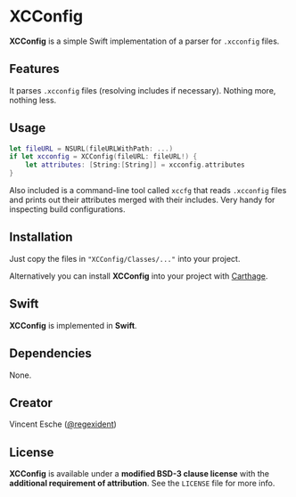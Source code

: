 # XCConfig

**XCConfig** is a simple Swift implementation of a parser for `.xcconfig` files.

## Features

It parses `.xcconfig` files (resolving includes if necessary). Nothing more, nothing less.

## Usage

```swift
let fileURL = NSURL(fileURLWithPath: ...)
if let xcconfig = XCConfig(fileURL: fileURL!) {
	let attributes: [String:[String]] = xcconfig.attributes
}
```

Also included is a command-line tool called `xccfg` that reads `.xcconfig` files and prints out their attributes merged with their includes. Very handy for inspecting build configurations.

## Installation

Just copy the files in `"XCConfig/Classes/..."` into your project.

Alternatively you can install **XCConfig** into your project with [Carthage](https://github.com/Carthage/Carthage).

## Swift

**XCConfig** is implemented in **Swift**.

## Dependencies

None.

## Creator

Vincent Esche ([@regexident](http://twitter.com/regexident))

## License

**XCConfig** is available under a **modified BSD-3 clause license** with the **additional requirement of attribution**. See the `LICENSE` file for more info.